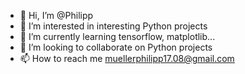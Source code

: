 - 👋 Hi, I’m @Philipp
- 👀 I’m interested in interesting Python projects
- 🌱 I’m currently learning tensorflow, matplotlib...
- 💞️ I’m looking to collaborate on Python projects
- 📫 How to reach me muellerphilipp17.08@gmail.com

<!---
raptor431/raptor431 is a ✨ special ✨ repository because its `README.md` (this file) appears on your GitHub profile.
You can click the Preview link to take a look at your changes.
--->
